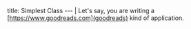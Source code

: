 title: Simplest Class
--- |
  Let's say, you are writing a [https://www.goodreads.com](goodreads) kind of application. 
